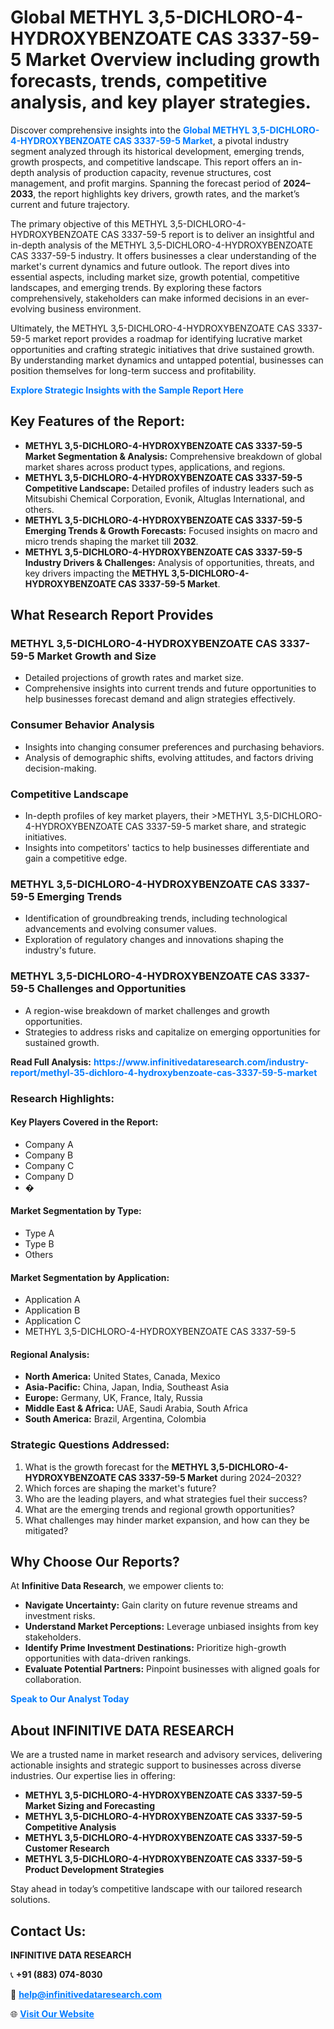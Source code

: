 <h1>Global METHYL 3,5-DICHLORO-4-HYDROXYBENZOATE CAS 3337-59-5 Market Overview including growth forecasts, trends, competitive analysis, and key player strategies.</h1>
<p>
Discover comprehensive insights into the 
<a href="https://www.infinitivedataresearch.com/industry-report/methyl-35-dichloro-4-hydroxybenzoate-cas-3337-59-5-market" rel="dofollow" style="color: #007BFF; text-decoration: none;"><strong>Global METHYL 3,5-DICHLORO-4-HYDROXYBENZOATE CAS 3337-59-5 Market</strong></a>, a pivotal industry segment analyzed through its historical development, emerging trends, growth prospects, and competitive landscape. This report offers an in-depth analysis of production capacity, revenue structures, cost management, and profit margins. Spanning the forecast period of <strong>2024–2033</strong>, the report highlights key drivers, growth rates, and the market’s current and future trajectory.
</p>
<p>
The primary objective of this METHYL 3,5-DICHLORO-4-HYDROXYBENZOATE CAS 3337-59-5 report is to deliver an insightful and in-depth analysis of the METHYL 3,5-DICHLORO-4-HYDROXYBENZOATE CAS 3337-59-5 industry. It offers businesses a clear understanding of the market's current dynamics and future outlook. The report dives into essential aspects, including market size, growth potential, competitive landscapes, and emerging trends. By exploring these factors comprehensively, stakeholders can make informed decisions in an ever-evolving business environment.
</p>
<p>
Ultimately, the METHYL 3,5-DICHLORO-4-HYDROXYBENZOATE CAS 3337-59-5 market report provides a roadmap for identifying lucrative market opportunities and crafting strategic initiatives that drive sustained growth. By understanding market dynamics and untapped potential, businesses can position themselves for long-term success and profitability.
</p>
<p>
<a href="https://www.infinitivedataresearch.com/request-sample/reportId=112825" style="color: #007BFF; text-decoration: none;"><strong>Explore Strategic Insights with the Sample Report Here</strong></a>
</p>

<h2>Key Features of the Report:</h2>
<ul>
<li><strong>METHYL 3,5-DICHLORO-4-HYDROXYBENZOATE CAS 3337-59-5 Market Segmentation & Analysis:</strong> Comprehensive breakdown of global market shares across product types, applications, and regions.</li>
<li><strong>METHYL 3,5-DICHLORO-4-HYDROXYBENZOATE CAS 3337-59-5 Competitive Landscape:</strong> Detailed profiles of industry leaders such as Mitsubishi Chemical Corporation, Evonik, Altuglas International, and others.</li>
<li><strong>METHYL 3,5-DICHLORO-4-HYDROXYBENZOATE CAS 3337-59-5 Emerging Trends & Growth Forecasts:</strong> Focused insights on macro and micro trends shaping the market till <strong>2032</strong>.</li>
<li><strong>METHYL 3,5-DICHLORO-4-HYDROXYBENZOATE CAS 3337-59-5 Industry Drivers & Challenges:</strong> Analysis of opportunities, threats, and key drivers impacting the <strong>METHYL 3,5-DICHLORO-4-HYDROXYBENZOATE CAS 3337-59-5 Market</strong>.</li>
</ul>

<h2>What Research Report Provides</h2>
<h3>METHYL 3,5-DICHLORO-4-HYDROXYBENZOATE CAS 3337-59-5 Market Growth and Size</h3>
<ul>
<li>Detailed projections of growth rates and market size.</li>
<li>Comprehensive insights into current trends and future opportunities to help businesses forecast demand and align strategies effectively.</li>
</ul>

<h3>Consumer Behavior Analysis</h3>
<ul>
<li>Insights into changing consumer preferences and purchasing behaviors.</li>
<li>Analysis of demographic shifts, evolving attitudes, and factors driving decision-making.</li>
</ul>

<h3>Competitive Landscape</h3>
<ul>
<li>In-depth profiles of key market players, their >METHYL 3,5-DICHLORO-4-HYDROXYBENZOATE CAS 3337-59-5 market share, and strategic initiatives.</li>
<li>Insights into competitors' tactics to help businesses differentiate and gain a competitive edge.</li>
</ul>

<h3>METHYL 3,5-DICHLORO-4-HYDROXYBENZOATE CAS 3337-59-5 Emerging Trends</h3>
<ul>
<li>Identification of groundbreaking trends, including technological advancements and evolving consumer values.</li>
<li>Exploration of regulatory changes and innovations shaping the industry's future.</li>
</ul>

<h3>METHYL 3,5-DICHLORO-4-HYDROXYBENZOATE CAS 3337-59-5 Challenges and Opportunities</h3>
<ul>
<li>A region-wise breakdown of market challenges and growth opportunities.</li>
<li>Strategies to address risks and capitalize on emerging opportunities for sustained growth.</li>
</ul>
<p><strong>Read Full Analysis:</strong> <a href="https://www.infinitivedataresearch.com/industry-report/methyl-35-dichloro-4-hydroxybenzoate-cas-3337-59-5-market" rel="dofollow" style="color: #007BFF; text-decoration: none;"><strong>https://www.infinitivedataresearch.com/industry-report/methyl-35-dichloro-4-hydroxybenzoate-cas-3337-59-5-market</strong></a></p>
<h3>Research Highlights:</h3>
<h4>Key Players Covered in the Report:</h4>
<ul><li>Company A</li><li>Company B</li><li>Company C</li><li>Company D</li><li>�</li></ul>
<h4>Market Segmentation by Type:</h4>
<ul><li>Type A</li><li>Type B</li><li>Others</li></ul>
<h4>Market Segmentation by Application:</h4>
<ul><li>Application A</li><li>Application B</li><li>Application C</li><li>METHYL 3,5-DICHLORO-4-HYDROXYBENZOATE CAS 3337-59-5</li></ul>

<h4>Regional Analysis:</h4>
<ul>
<li><strong>North America:</strong> United States, Canada, Mexico</li>
<li><strong>Asia-Pacific:</strong> China, Japan, India, Southeast Asia</li>
<li><strong>Europe:</strong> Germany, UK, France, Italy, Russia</li>
<li><strong>Middle East & Africa:</strong> UAE, Saudi Arabia, South Africa</li>
<li><strong>South America:</strong> Brazil, Argentina, Colombia</li>
</ul>

<h3>Strategic Questions Addressed:</h3>
<ol>
<li>What is the growth forecast for the <strong>METHYL 3,5-DICHLORO-4-HYDROXYBENZOATE CAS 3337-59-5 Market</strong> during 2024–2032?</li>
<li>Which forces are shaping the market's future?</li>
<li>Who are the leading players, and what strategies fuel their success?</li>
<li>What are the emerging trends and regional growth opportunities?</li>
<li>What challenges may hinder market expansion, and how can they be mitigated?</li>
</ol>

<h2>Why Choose Our Reports?</h2>
<p>At <strong>Infinitive Data Research</strong>, we empower clients to:</p>
<ul>
<li><strong>Navigate Uncertainty:</strong> Gain clarity on future revenue streams and investment risks.</li>
<li><strong>Understand Market Perceptions:</strong> Leverage unbiased insights from key stakeholders.</li>
<li><strong>Identify Prime Investment Destinations:</strong> Prioritize high-growth opportunities with data-driven rankings.</li>
<li><strong>Evaluate Potential Partners:</strong> Pinpoint businesses with aligned goals for collaboration.</li>
</ul>
<p><a href="https://www.infinitivedataresearch.com/industry-report/methyl-35-dichloro-4-hydroxybenzoate-cas-3337-59-5-market" rel="dofollow" style="color: #007BFF; text-decoration: none;"><strong>Speak to Our Analyst Today</strong></a></p>

<h2>About INFINITIVE DATA RESEARCH</h2>
<p>We are a trusted name in market research and advisory services, delivering actionable insights and strategic support to businesses across diverse industries. Our expertise lies in offering:</p>
<ul>
<li><strong>METHYL 3,5-DICHLORO-4-HYDROXYBENZOATE CAS 3337-59-5 Market Sizing and Forecasting</strong></li>
<li><strong>METHYL 3,5-DICHLORO-4-HYDROXYBENZOATE CAS 3337-59-5 Competitive Analysis</strong></li>
<li><strong>METHYL 3,5-DICHLORO-4-HYDROXYBENZOATE CAS 3337-59-5 Customer Research</strong></li>
<li><strong>METHYL 3,5-DICHLORO-4-HYDROXYBENZOATE CAS 3337-59-5 Product Development Strategies</strong></li>
</ul>
<p>Stay ahead in today’s competitive landscape with our tailored research solutions.</p>

<h2>Contact Us:</h2>
<p><strong>INFINITIVE DATA RESEARCH</strong></p>
<p>📞 <strong>+91 (883) 074-8030</strong></p>
<p>📧 <strong><a href="mailto:help@infinitivedataresearch.com" style="color: #007BFF;">help@infinitivedataresearch.com</a></strong></p>
<p>🌐 <strong><a href="https://www.infinitivedataresearch.com" rel="dofollow" style="color: #007BFF;">Visit Our Website</a></strong></p>